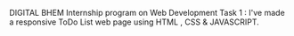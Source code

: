 DIGITAL BHEM 
Internship program on Web Development 
Task 1 : I've made a responsive ToDo List web page using HTML , CSS  & JAVASCRIPT.
